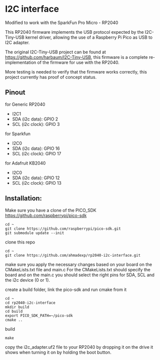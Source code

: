 # I2C interface

Modified to work with the SparkFun Pro Micro - RP2040

This RP2040 firmware implements the USB protocol expected by the I2C-Tiny-USB kernel driver, allowing the use of a Raspberry Pi Pico as USB to I2C adapter.

The original I2C-Tiny-USB project can be found at https://github.com/harbaum/I2C-Tiny-USB, this firmware is a complete re-implementation of the firmware for use with the RP2040.

More testing is needed to verify that the firmware works correctly, this project currently has proof of concept status.

## Pinout

for Generic RP2040
* I2C1
* SDA (i2c data): GPIO 2
* SCL (i2c clock): GPIO 3

for Sparkfun
* I2C0
* SDA (i2c data): GPIO 16
* SCL (i2c clock): GPIO 17

for Adafruit KB2040
* I2C0
* SDA (i2c data): GPIO 12
* SCL (i2c clock): GPIO 13

## Installation:

Make sure you have a clone of the PICO_SDK
https://github.com/raspberrypi/pico-sdk
```
cd ~
git clone https://github.com/raspberrypi/pico-sdk.git
git submodule update --init
```

clone this repo
```
cd ~
git clone https://github.com/ahmadexp/rp2040-i2c-interface.git
```

make sure you apply the necessary changes based on your board on the CMakeLists.txt file and main.c
For the CMakeLists.txt should specify the board and on the main.c you should select the right pins for SDA, SCL and the i2c device (0 or 1).

create a build folder, link the pico-sdk and run cmake from it
```
cd ~
cd rp2040-i2c-interface
mkdir build
cd build
export PICO_SDK_PATH=~/pico-sdk
cmake ..
```

build

```
make
```

copy the i2c_adapter.uf2 file to your RP2040 by dropping it on the drive it shows when turning it on by holding the boot button.

